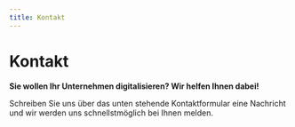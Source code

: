 ```yaml
---
title: Kontakt
---
```


# Kontakt

**Sie wollen Ihr Unternehmen digitalisieren? Wir helfen Ihnen dabei!**

Schreiben Sie uns über das unten stehende Kontaktformular eine Nachricht und wir werden uns schnellstmöglich bei Ihnen melden.

